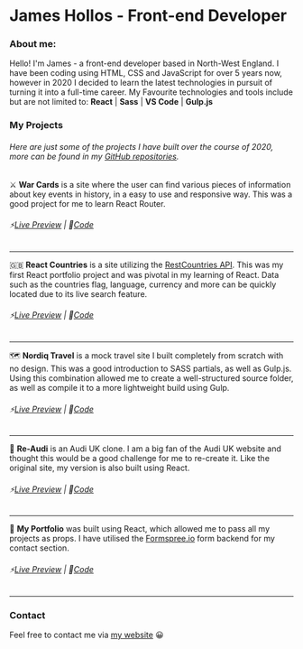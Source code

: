 # James Hollos - Front-end Developer

### About me:
Hello! I'm James - a front-end developer based in North-West England. I have been coding using HTML, CSS and JavaScript for over 5 years now, however in 2020 I decided to learn the latest technologies in pursuit of turning it into a full-time career.
 My Favourite technologies and tools include but are not limited to: **React** | **Sass** | **VS Code** | **Gulp.js**

### My Projects
###### Here are just some of the projects I have built over the course of 2020, more can be found in my [GitHub repositories](https://github.com/HollosJ?tab=repositories).
⚔️ **War Cards** is a site where the user can find various pieces of information about key events in history, in a easy to use and responsive way. This was a good project for me to learn React Router.
###### ⚡[Live Preview](https://hollosj.github.io/war-cards) | 📁[Code](https://github.com/HollosJ/war-cards)
---
🇬🇧 **React Countries** is a site utilizing the [RestCountries API](https://restcountries.eu/). This was my first React portfolio project and was pivotal in my learning of React. Data such as the countries flag, language, currency and more can be quickly located due to its live search feature.
###### ⚡[Live Preview](https://hollosj.github.io/react-countries) | 📁[Code](https://github.com/HollosJ/react-countries)
---
🗺️ **Nordiq Travel** is a mock travel site I built completely from scratch with no design. This was a good introduction to SASS partials, as well as Gulp.js. Using this combination allowed me to create a well-structured source folder, as well as compile it to a more lightweight build using Gulp.
###### ⚡[Live Preview](https://hollosj.github.io/nordiq-travel) | 📁[Code](https://hollosj.github.io/nordiq-travel)
---
🚗 **Re-Audi** is an Audi UK clone. I am a big fan of the Audi UK website and thought this would be a good challenge for me to re-create it. Like the original site, my version is also built using React.
###### ⚡[Live Preview](https://hollosj.github.io/re-audi) | 📁[Code](https://github.com/HollosJ/re-audi)
---
💼 **My Portfolio** was built using React, which allowed me to pass all my projects as props. I have utilised the [Formspree.io](https://formspree.io/) form backend for my contact section.
###### ⚡[Live Preview](https://jameshollos.dev) | 📁[Code](https://github.com/HollosJ/portfolio)
---
### Contact
Feel free to contact me via [my website](https://jameshollos.dev) 😀

